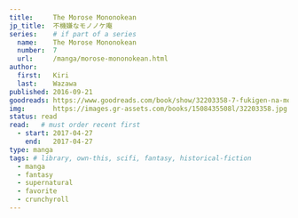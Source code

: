 ```yaml
---
title:     The Morose Mononokean
jp_title:  不機嫌なモノノケ庵
series:    # if part of a series
  name:    The Morose Mononokean
  number:  7
  url:     /manga/morose-mononokean.html
author: 
  first:   Kiri 
  last:    Wazawa
published: 2016-09-21 
goodreads: https://www.goodreads.com/book/show/32203358-7-fukigen-na-mononokean-7
img:       https://images.gr-assets.com/books/1508435508l/32203358.jpg
status: read
read:   # must order recent first
  - start: 2017-04-27  
    end:   2017-04-27 
type: manga
tags: # library, own-this, scifi, fantasy, historical-fiction
  - manga
  - fantasy
  - supernatural
  - favorite
  - crunchyroll
---
```


